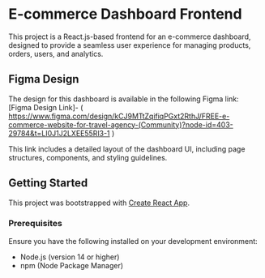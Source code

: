 # E-commerce Dashboard Frontend

This project is a React.js-based frontend for an e-commerce dashboard, designed to provide a seamless user experience for managing products, orders, users, and analytics.

## Figma Design

The design for this dashboard is available in the following Figma link:  
[Figma Design Link]- ( https://www.figma.com/design/kCJ9MTtZqifiqPGxt2RthJ/FREE-e-commerce-website-for-travel-agency-(Community)?node-id=403-29784&t=LI0J1J2LXEE55Rl3-1   )

This link includes a detailed layout of the dashboard UI, including page structures, components, and styling guidelines.

## Getting Started

This project was bootstrapped with [Create React App](https://github.com/facebook/create-react-app).

### Prerequisites

Ensure you have the following installed on your development environment:
- Node.js (version 14 or higher)
- npm (Node Package Manager)


